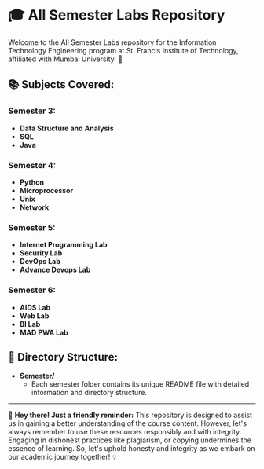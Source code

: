 # 🎓 All Semester Labs Repository

Welcome to the All Semester Labs repository for the Information Technology Engineering program at St. Francis Institute of Technology, affiliated with Mumbai University. 🚀

## 📚 Subjects Covered:

### Semester 3:

- **Data Structure and Analysis**
- **SQL**
- **Java**

### Semester 4:

- **Python**
- **Microprocessor**
- **Unix**
- **Network**

### Semester 5:

- **Internet Programming Lab**
- **Security Lab**
- **DevOps Lab**
- **Advance Devops Lab**

### Semester 6:

- **AIDS Lab**
- **Web Lab**
- **BI Lab**
- **MAD PWA Lab**

## 📂 Directory Structure:

- **Semester/**
  - Each semester folder contains its unique README file with detailed information and directory structure.

---

👋 **Hey there! Just a friendly reminder:** This repository is designed to assist us in gaining a better understanding of the course content. However, let's always remember to use these resources responsibly and with integrity. Engaging in dishonest practices like plagiarism, or copying undermines the essence of learning. So, let's uphold honesty and integrity as we embark on our academic journey together! 💡
